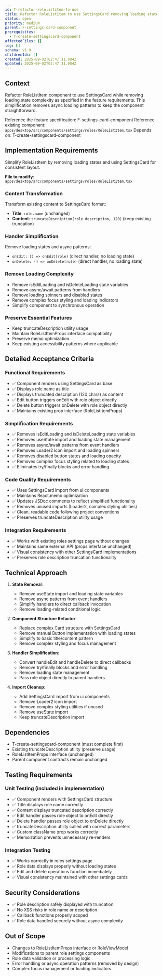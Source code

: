 ```yaml
---
id: T-refactor-rolelistitem-to-use
title: Refactor RoleListItem to use SettingsCard removing loading states
status: open
priority: medium
parent: F-settings-card-component
prerequisites:
  - T-create-settingscard-component
affectedFiles: {}
log: []
schema: v1.0
childrenIds: []
created: 2025-09-02T02:47:11.084Z
updated: 2025-09-02T02:47:11.084Z
---
```


## Context

Refactor RoleListItem component to use SettingsCard while removing loading state complexity as specified in the feature requirements. This simplification removes async loading patterns to keep the component straightforward.

Reference the feature specification: F-settings-card-component
Reference existing component: `apps/desktop/src/components/settings/roles/RoleListItem.tsx`
Depends on: T-create-settingscard-component

## Implementation Requirements

Simplify RoleListItem by removing loading states and using SettingsCard for consistent layout.

**File to modify**: `apps/desktop/src/components/settings/roles/RoleListItem.tsx`

### Content Transformation

Transform existing content to SettingsCard format:

- **Title**: `role.name` (unchanged)
- **Content**: `truncateDescription(role.description, 120)` (keep existing truncation)

### Handler Simplification

Remove loading states and async patterns:

- `onEdit: () => onEdit(role)` (direct handler, no loading state)
- `onDelete: () => onDelete(role)` (direct handler, no loading state)

### Remove Loading Complexity

- Remove isEditLoading and isDeleteLoading state variables
- Remove async/await patterns from handlers
- Remove loading spinners and disabled states
- Remove complex focus styling and loading indicators
- Simplify component to synchronous operation

### Preserve Essential Features

- Keep truncateDescription utility usage
- Maintain RoleListItemProps interface compatibility
- Preserve memo optimization
- Keep existing accessibility patterns where applicable

## Detailed Acceptance Criteria

### Functional Requirements

- ✅ Component renders using SettingsCard as base
- ✅ Displays role.name as title
- ✅ Displays truncated description (120 chars) as content
- ✅ Edit button triggers onEdit with role object directly
- ✅ Delete button triggers onDelete with role object directly
- ✅ Maintains existing prop interface (RoleListItemProps)

### Simplification Requirements

- ✅ Removes isEditLoading and isDeleteLoading state variables
- ✅ Removes useState import and loading state management
- ✅ Removes async/await patterns from event handlers
- ✅ Removes Loader2 icon import and loading spinners
- ✅ Removes disabled button states and loading opacity
- ✅ Removes complex focus styling related to loading states
- ✅ Eliminates try/finally blocks and error handling

### Code Quality Requirements

- ✅ Uses SettingsCard import from ui components
- ✅ Maintains React.memo optimization
- ✅ Updates JSDoc comments to reflect simplified functionality
- ✅ Removes unused imports (Loader2, complex styling utilities)
- ✅ Clean, readable code following project conventions
- ✅ Preserves truncateDescription utility usage

### Integration Requirements

- ✅ Works with existing roles settings page without changes
- ✅ Maintains same external API (props interface unchanged)
- ✅ Visual consistency with other SettingsCard implementations
- ✅ Preserves role description truncation functionality

## Technical Approach

1. **State Removal**:
   - Remove useState import and loading state variables
   - Remove async patterns from event handlers
   - Simplify handlers to direct callback invocation
   - Remove loading-related conditional logic

2. **Component Structure Refactor**:
   - Replace complex Card structure with SettingsCard
   - Remove manual Button implementation with loading states
   - Simplify to basic title/content pattern
   - Remove complex styling and focus management

3. **Handler Simplification**:
   - Convert handleEdit and handleDelete to direct callbacks
   - Remove try/finally blocks and error handling
   - Remove loading state management
   - Pass role object directly to parent handlers

4. **Import Cleanup**:
   - Add SettingsCard import from ui components
   - Remove Loader2 icon import
   - Remove complex styling utilities if unused
   - Remove useState import
   - Keep truncateDescription import

## Dependencies

- T-create-settingscard-component (must complete first)
- Existing truncateDescription utility (preserve usage)
- RoleListItemProps interface (unchanged)
- Parent component contracts remain unchanged

## Testing Requirements

### Unit Testing (included in implementation)

- ✅ Component renders with SettingsCard structure
- ✅ Title displays role.name correctly
- ✅ Content displays truncated description correctly
- ✅ Edit handler passes role object to onEdit directly
- ✅ Delete handler passes role object to onDelete directly
- ✅ truncateDescription utility called with correct parameters
- ✅ Custom className prop works correctly
- ✅ Memoization prevents unnecessary re-renders

### Integration Testing

- ✅ Works correctly in roles settings page
- ✅ Role data displays properly without loading states
- ✅ Edit and delete operations function immediately
- ✅ Visual consistency maintained with other settings cards

## Security Considerations

- ✅ Role description safely displayed with truncation
- ✅ No XSS risks in role name or description
- ✅ Callback functions properly scoped
- ✅ Role data handled securely without async complexity

## Out of Scope

- Changes to RoleListItemProps interface or RoleViewModel
- Modifications to parent role settings components
- Role data validation or processing logic
- Error handling or async operation patterns (removed by design)
- Complex focus management or loading indicators
